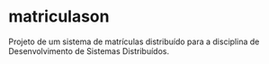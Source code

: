 # matriculason
Projeto de um sistema de matrículas distribuído para a disciplina de Desenvolvimento de Sistemas Distribuídos.
